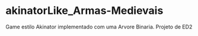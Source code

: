 # akinatorLike_Armas-Medievais
Game estilo Akinator implementado com uma Arvore Binaria. Projeto de ED2
